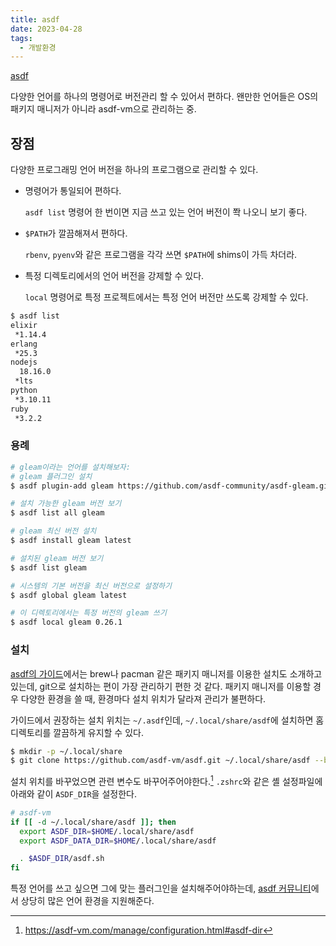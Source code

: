 ```yaml
---
title: asdf
date: 2023-04-28
tags:
  - 개발환경
---
```


[asdf](https://asdf-vm.com/)

다양한 언어를 하나의 명령어로 버전관리 할 수 있어서 편하다.
왠만한 언어들은 OS의 패키지 매니저가 아니라 asdf-vm으로 관리하는 중.

## 장점

다양한 프로그래밍 언어 버전을 하나의 프로그램으로 관리할 수 있다.

- 명령어가 통일되어 편하다.

  `asdf list` 명령어 한 번이면 지금 쓰고 있는 언어 버전이 쫙 나오니 보기 좋다.
  
- `$PATH`가 깔끔해져서 편하다.

  `rbenv`, `pyenv`와 같은 프로그램을 각각 쓰면 `$PATH`에 shims이 가득 차더라.

- 특정 디렉토리에서의 언어 버전을 강제할 수 있다.

  `local` 명령어로 특정 프로젝트에서는 특정 언어 버전만 쓰도록 강제할 수 있다.

```bash
$ asdf list
elixir
 *1.14.4
erlang
 *25.3
nodejs
  18.16.0
 *lts
python
 *3.10.11
ruby
 *3.2.2
```

### 용례

```bash
# gleam이라는 언어를 설치해보자:
# gleam 플러그인 설치
$ asdf plugin-add gleam https://github.com/asdf-community/asdf-gleam.git

# 설치 가능한 gleam 버전 보기
$ asdf list all gleam

# gleam 최신 버전 설치
$ asdf install gleam latest

# 설치된 gleam 버전 보기
$ asdf list gleam

# 시스템의 기본 버전을 최신 버전으로 설정하기
$ asdf global gleam latest

# 이 디렉토리에서는 특정 버전의 gleam 쓰기
$ asdf local gleam 0.26.1
```

### 설치

[asdf의 가이드](https://asdf-vm.com/guide/getting-started.html#_1-install-dependencies)에서는
brew나 pacman 같은 패키지 매니저를 이용한 설치도 소개하고 있는데, git으로
설치하는 편이 가장 관리하기 편한 것 같다. 패키지 매니저를 이용할 경우
다양한 환경을 쓸 때, 환경마다 설치 위치가 달라져 관리가 불편하다.

가이드에서 권장하는 설치 위치는 `~/.asdf`인데, 
`~/.local/share/asdf`에 설치하면 홈 디렉토리를 깔끔하게 유지할 수 있다.

```bash
$ mkdir -p ~/.local/share
$ git clone https://github.com/asdf-vm/asdf.git ~/.local/share/asdf --branch v0.11.2
```

설치 위치를 바꾸었으면 관련 변수도 바꾸어주어야한다.[^1]
`.zshrc`와 같은 셸 설정파일에 아래와 같이 `ASDF_DIR`을 설정한다.

```bash
# asdf-vm
if [[ -d ~/.local/share/asdf ]]; then
  export ASDF_DIR=$HOME/.local/share/asdf
  export ASDF_DATA_DIR=$HOME/.local/share/asdf

  . $ASDF_DIR/asdf.sh
fi
```

[^1]: https://asdf-vm.com/manage/configuration.html#asdf-dir

특정 언어를 쓰고 싶으면 그에 맞는 플러그인을 설치해주어야하는데,
[asdf 커뮤니티](https://github.com/asdf-community)에서 상당히 많은 언어 환경을
지원해준다.